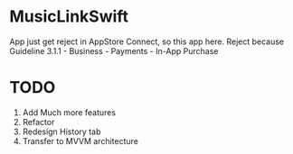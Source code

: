 # MusicLinkSwift

App just get reject in AppStore Connect, so this app here. Reject because Guideline 3.1.1 - Business - Payments - In-App Purchase


# TODO

1. Add Much more features
1. Refactor
2. Redesign History tab
3. Transfer to MVVM architecture
